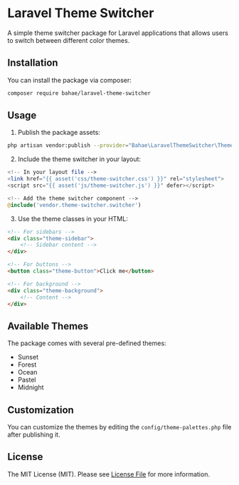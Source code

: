 # Laravel Theme Switcher

A simple theme switcher package for Laravel applications that allows users to switch between different color themes.

## Installation

You can install the package via composer:

```bash
composer require bahae/laravel-theme-switcher
```

## Usage

1. Publish the package assets:

```bash
php artisan vendor:publish --provider="Bahae\LaravelThemeSwitcher\ThemeSwitcherServiceProvider"
```

2. Include the theme switcher in your layout:

```php
<!-- In your layout file -->
<link href="{{ asset('css/theme-switcher.css') }}" rel="stylesheet">
<script src="{{ asset('js/theme-switcher.js') }}" defer></script>

<!-- Add the theme switcher component -->
@include('vendor.theme-switcher.switcher')
```

3. Use the theme classes in your HTML:

```html
<!-- For sidebars -->
<div class="theme-sidebar">
    <!-- Sidebar content -->
</div>

<!-- For buttons -->
<button class="theme-button">Click me</button>

<!-- For background -->
<div class="theme-background">
    <!-- Content -->
</div>
```

## Available Themes

The package comes with several pre-defined themes:

- Sunset
- Forest
- Ocean
- Pastel
- Midnight

## Customization

You can customize the themes by editing the `config/theme-palettes.php` file after publishing it.

## License

The MIT License (MIT). Please see [License File](LICENSE.md) for more information.
